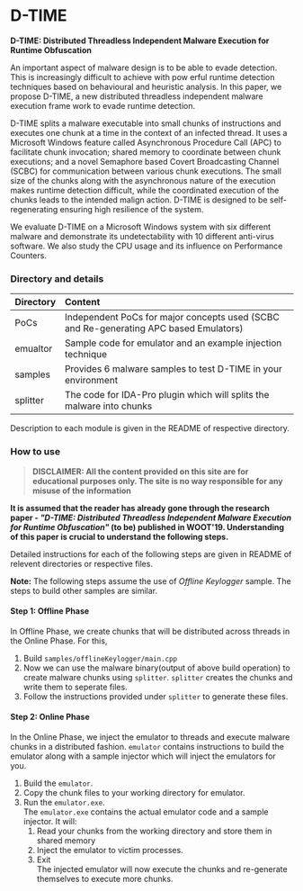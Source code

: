 # D-TIME
__D-TIME: Distributed Threadless Independent Malware Execution for Runtime Obfuscation__

An important aspect of malware design is to be able to evade detection. This is increasingly difficult to achieve with pow erful runtime detection techniques based on behavioural and heuristic analysis. In this paper, we propose D-TIME, a new distributed threadless independent malware execution frame work to evade runtime detection.

D-TIME splits a malware executable into small chunks of instructions and executes one chunk at a time in the context of an infected thread. It uses a Microsoft Windows feature called Asynchronous Procedure Call (APC) to facilitate chunk invocation; shared memory to coordinate between chunk executions; and a novel Semaphore based Covert Broadcasting Channel (SCBC) for communication between various chunk executions. The small size of the chunks along with the asynchronous nature of the execution makes runtime detection difficult, while the coordinated execution of the chunks leads to the intended malign action. D-TIME is designed to be self-regenerating ensuring high resilience of the system.

We evaluate D-TIME on a Microsoft Windows system with six different malware and demonstrate its undetectability with 10 different anti-virus software. We also study the CPU usage and its influence on Performance Counters.


### Directory and details

| Directory  |    Content                                                                                     |
|------------|:-----------------------------------------------------------------------------------------------|
| PoCs       | Independent PoCs for major concepts used (SCBC and Re-generating APC based Emulators)          |
| emualtor   | Sample code for emulator and an example injection technique                                    |
| samples    | Provides 6 malware samples to test D-TIME in your environment                                  |
| splitter   | The code for IDA-Pro plugin which will splits the malware into chunks                          |

Description to each module is given in the README of respective directory.


### How to use

> **DISCLAIMER: All the content provided on this site are for educational purposes only. The site is no way responsible for any misuse of the information**

__It is assumed that the reader has already gone through the research paper - _"D-TIME: Distributed Threadless Independent Malware Execution for Runtime Obfuscation"_  (to be) published in WOOT'19. Understanding of this paper is crucial to understand the following steps.__

Detailed instructions for each of the following steps are given in README of relevent directories or respective files. 

__Note:__ The following steps assume the use of _Offline Keylogger_ sample. The steps to build other samples are similar.

#### Step 1: Offline Phase  
In Offline Phase, we create chunks that will be distributed across threads in the Online Phase. For this,
   1. Build `samples/offlineKeylogger/main.cpp`
   1. Now we can use the malware binary(output of above build operation) to create malware chunks using `splitter`.
      `splitter` creates the chunks and write them to seperate files.
   1. Follow the instructions provided under `splitter` to generate these files.
      
#### Step 2: Online Phase
In the Online Phase, we inject the emulator to threads and execute malware chunks in a distributed fashion. `emulator` contains instructions to build the emulator along with a sample injector which will inject the emulators for you.
   1. Build the `emulator`.
   2. Copy the chunk files to your working directory for emulator.
   3. Run the `emulator.exe`.  
   The `emulator.exe` contains the  actual emulator code and a sample injector. It will:
       1. Read your chunks from the working directory and store them in shared memory
       2. Inject the emulator to victim processes.
       3. Exit  
       The injected emulator will now execute the chunks and re-generate themselves to execute more chunks.
